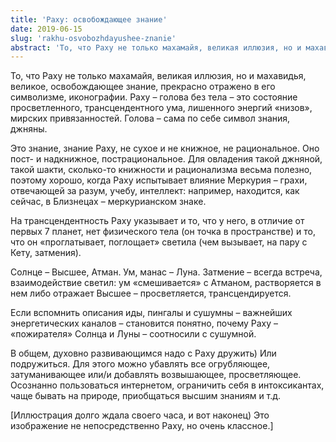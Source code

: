 ```yaml
---
title: 'Раху: освобождающее знание'
date: 2019-06-15
slug: 'rakhu-osvobozhdayushee-znanie'
abstract: 'То, что Раху не только махамайя, великая иллюзия, но и махавидья, великое, освобождающее знание, прекрасно отражено в его символизме, иконографии. Раху – голова без тела – это состояние просветленного, трансцендентного ума, лишенного энергий «низов», мирских привязанностей.'
---
```


То, что Раху не только махамайя, великая иллюзия, но и махавидья, великое, освобождающее знание, прекрасно отражено в его символизме, иконографии. Раху – голова без тела – это состояние просветленного, трансцендентного ума, лишенного энергий «низов», мирских привязанностей. Голова – сама по себе символ знания, джняны.

<!-- more -->

Это знание, знание Раху, не сухое и не книжное, не рациональное. Оно пост- и надкнижное, пострациональное. Для овладения такой джняной, такой шакти, сколько-то книжности и рационализма весьма полезно, поэтому хорошо, когда Раху испытывает влияние Меркурия – грахи, отвечающей за разум, учебу, интеллект: например, находится, как сейчас, в Близнецах – меркурианском знаке. 

На трансцендентность Раху указывает и то, что у него, в отличие от первых 7 планет, нет физического тела (он точка в пространстве) и то, что он «проглатывает, поглощает» светила (чем вызывает, на пару с Кету, затмения).

Солнце – Высшее, Атман. Ум, манас – Луна. Затмение – всегда встреча, взаимодействие светил: ум «смешивается» с Атманом, растворяется в нем либо отражает Высшее  – просветляется, трансцендируется.

Если вспомнить описания иды, пингалы и сушумны – важнейших энергетических каналов – становится понятно, почему Раху – «пожирателя» Солнца и Луны – соотносили с сушумной.

В общем, духовно развивающимся надо с Раху дружить) Или подружиться. Для этого можно убавлять все огрубляющее, затуманивающее или/и добавлять возвышающее, просветляющее. Осознанно пользоваться интернетом, ограничить себя в интоксикантах, чаще бывать на природе, приобщаться высшим знаниям и т.д.

[Иллюстрация долго ждала своего часа, и вот наконец) Это изображение не непосредственно Раху, но очень классное.]
